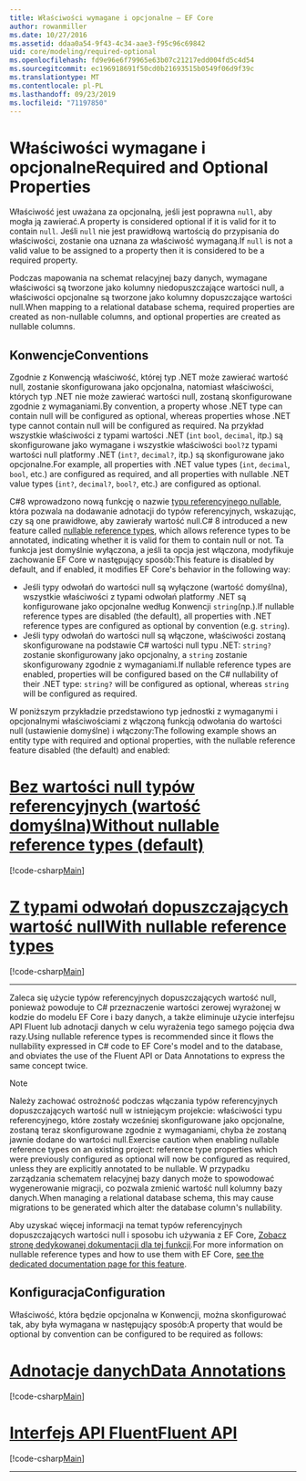 ```yaml
---
title: Właściwości wymagane i opcjonalne — EF Core
author: rowanmiller
ms.date: 10/27/2016
ms.assetid: ddaa0a54-9f43-4c34-aae3-f95c96c69842
uid: core/modeling/required-optional
ms.openlocfilehash: fd9e96e6f79965e63b07c21217edd004fd5c4d54
ms.sourcegitcommit: ec196918691f50cd0b21693515b0549f06d9f39c
ms.translationtype: MT
ms.contentlocale: pl-PL
ms.lasthandoff: 09/23/2019
ms.locfileid: "71197850"
---
```

# <a name="required-and-optional-properties"></a><span data-ttu-id="9fff6-102">Właściwości wymagane i opcjonalne</span><span class="sxs-lookup"><span data-stu-id="9fff6-102">Required and Optional Properties</span></span>

<span data-ttu-id="9fff6-103">Właściwość jest uważana za opcjonalną, jeśli jest poprawna `null`, aby mogła ją zawierać.</span><span class="sxs-lookup"><span data-stu-id="9fff6-103">A property is considered optional if it is valid for it to contain `null`.</span></span> <span data-ttu-id="9fff6-104">Jeśli `null` nie jest prawidłową wartością do przypisania do właściwości, zostanie ona uznana za właściwość wymaganą.</span><span class="sxs-lookup"><span data-stu-id="9fff6-104">If `null` is not a valid value to be assigned to a property then it is considered to be a required property.</span></span>

<span data-ttu-id="9fff6-105">Podczas mapowania na schemat relacyjnej bazy danych, wymagane właściwości są tworzone jako kolumny niedopuszczające wartości null, a właściwości opcjonalne są tworzone jako kolumny dopuszczające wartości null.</span><span class="sxs-lookup"><span data-stu-id="9fff6-105">When mapping to a relational database schema, required properties are created as non-nullable columns, and optional properties are created as nullable columns.</span></span>

## <a name="conventions"></a><span data-ttu-id="9fff6-106">Konwencje</span><span class="sxs-lookup"><span data-stu-id="9fff6-106">Conventions</span></span>

<span data-ttu-id="9fff6-107">Zgodnie z Konwencją właściwość, której typ .NET może zawierać wartość null, zostanie skonfigurowana jako opcjonalna, natomiast właściwości, których typ .NET nie może zawierać wartości null, zostaną skonfigurowane zgodnie z wymaganiami.</span><span class="sxs-lookup"><span data-stu-id="9fff6-107">By convention, a property whose .NET type can contain null will be configured as optional, whereas properties whose .NET type cannot contain null will be configured as required.</span></span> <span data-ttu-id="9fff6-108">Na przykład wszystkie właściwości z typami wartości .NET (`int` `bool`, `decimal`, itp.) są skonfigurowane jako wymagane i wszystkie właściwości `bool?`z typami wartości null platformy .NET (`int?`, `decimal?`, itp.) są skonfigurowane jako opcjonalne.</span><span class="sxs-lookup"><span data-stu-id="9fff6-108">For example, all properties with .NET value types (`int`, `decimal`, `bool`, etc.) are configured as required, and all properties with nullable .NET value types (`int?`, `decimal?`, `bool?`, etc.) are configured as optional.</span></span>

<span data-ttu-id="9fff6-109">C#8 wprowadzono nową funkcję o nazwie [typu referencyjnego nullable](/dotnet/csharp/tutorials/nullable-reference-types), która pozwala na dodawanie adnotacji do typów referencyjnych, wskazując, czy są one prawidłowe, aby zawierały wartość null.</span><span class="sxs-lookup"><span data-stu-id="9fff6-109">C# 8 introduced a new feature called [nullable reference types](/dotnet/csharp/tutorials/nullable-reference-types), which allows reference types to be annotated, indicating whether it is valid for them to contain null or not.</span></span> <span data-ttu-id="9fff6-110">Ta funkcja jest domyślnie wyłączona, a jeśli ta opcja jest włączona, modyfikuje zachowanie EF Core w następujący sposób:</span><span class="sxs-lookup"><span data-stu-id="9fff6-110">This feature is disabled by default, and if enabled, it modifies EF Core's behavior in the following way:</span></span>

* <span data-ttu-id="9fff6-111">Jeśli typy odwołań do wartości null są wyłączone (wartość domyślna), wszystkie właściwości z typami odwołań platformy .NET są konfigurowane jako opcjonalne według Konwencji `string`(np.).</span><span class="sxs-lookup"><span data-stu-id="9fff6-111">If nullable reference types are disabled (the default), all properties with .NET reference types are configured as optional by convention (e.g. `string`).</span></span>
* <span data-ttu-id="9fff6-112">Jeśli typy odwołań do wartości null są włączone, właściwości zostaną skonfigurowane na podstawie C# wartości null typu .NET: `string?` zostanie skonfigurowany jako opcjonalny, a `string` zostanie skonfigurowany zgodnie z wymaganiami.</span><span class="sxs-lookup"><span data-stu-id="9fff6-112">If nullable reference types are enabled, properties will be configured based on the C# nullability of their .NET type: `string?` will be configured as optional, whereas `string` will be configured as required.</span></span>

<span data-ttu-id="9fff6-113">W poniższym przykładzie przedstawiono typ jednostki z wymaganymi i opcjonalnymi właściwościami z włączoną funkcją odwołania do wartości null (ustawienie domyślne) i włączony:</span><span class="sxs-lookup"><span data-stu-id="9fff6-113">The following example shows an entity type with required and optional properties, with the nullable reference feature disabled (the default) and enabled:</span></span>

# <a name="without-nullable-reference-types-defaulttabwithout-nrt"></a>[<span data-ttu-id="9fff6-114">Bez wartości null typów referencyjnych (wartość domyślna)</span><span class="sxs-lookup"><span data-stu-id="9fff6-114">Without nullable reference types (default)</span></span>](#tab/without-nrt)

[!code-csharp[Main](../../../samples/core/Miscellaneous/NullableReferenceTypes/CustomerWithoutNullableReferenceTypes.cs?name=Customer&highlight=4-8)]

# <a name="with-nullable-reference-typestabwith-nrt"></a>[<span data-ttu-id="9fff6-115">Z typami odwołań dopuszczających wartość null</span><span class="sxs-lookup"><span data-stu-id="9fff6-115">With nullable reference types</span></span>](#tab/with-nrt)

[!code-csharp[Main](../../../samples/core/Miscellaneous/NullableReferenceTypes/Customer.cs?name=Customer&highlight=4-6)]

***

<span data-ttu-id="9fff6-116">Zaleca się użycie typów referencyjnych dopuszczających wartość null, ponieważ powoduje to C# przeznaczenie wartości zerowej wyrażonej w kodzie do modelu EF Core i bazy danych, a także eliminuje użycie interfejsu API Fluent lub adnotacji danych w celu wyrażenia tego samego pojęcia dwa razy.</span><span class="sxs-lookup"><span data-stu-id="9fff6-116">Using nullable reference types is recommended since it flows the nullability expressed in C# code to EF Core's model and to the database, and obviates the use of the Fluent API or Data Annotations to express the same concept twice.</span></span>

> [!NOTE]
> <span data-ttu-id="9fff6-117">Należy zachować ostrożność podczas włączania typów referencyjnych dopuszczających wartość null w istniejącym projekcie: właściwości typu referencyjnego, które zostały wcześniej skonfigurowane jako opcjonalne, zostaną teraz skonfigurowane zgodnie z wymaganiami, chyba że zostaną jawnie dodane do wartości null.</span><span class="sxs-lookup"><span data-stu-id="9fff6-117">Exercise caution when enabling nullable reference types on an existing project: reference type properties which were previously configured as optional will now be configured as required, unless they are explicitly annotated to be nullable.</span></span> <span data-ttu-id="9fff6-118">W przypadku zarządzania schematem relacyjnej bazy danych może to spowodować wygenerowanie migracji, co pozwala zmienić wartość null kolumny bazy danych.</span><span class="sxs-lookup"><span data-stu-id="9fff6-118">When managing a relational database schema, this may cause migrations to be generated which alter the database column's nullability.</span></span>

<span data-ttu-id="9fff6-119">Aby uzyskać więcej informacji na temat typów referencyjnych dopuszczających wartości null i sposobu ich używania z EF Core, [Zobacz stronę dedykowanej dokumentacji dla tej funkcji](xref:core/miscellaneous/nullable-reference-types).</span><span class="sxs-lookup"><span data-stu-id="9fff6-119">For more information on nullable reference types and how to use them with EF Core, [see the dedicated documentation page for this feature](xref:core/miscellaneous/nullable-reference-types).</span></span>

## <a name="configuration"></a><span data-ttu-id="9fff6-120">Konfiguracja</span><span class="sxs-lookup"><span data-stu-id="9fff6-120">Configuration</span></span>

<span data-ttu-id="9fff6-121">Właściwość, która będzie opcjonalna w Konwencji, można skonfigurować tak, aby była wymagana w następujący sposób:</span><span class="sxs-lookup"><span data-stu-id="9fff6-121">A property that would be optional by convention can be configured to be required as follows:</span></span>

# <a name="data-annotationstabdata-annotations"></a>[<span data-ttu-id="9fff6-122">Adnotacje danych</span><span class="sxs-lookup"><span data-stu-id="9fff6-122">Data Annotations</span></span>](#tab/data-annotations)

[!code-csharp[Main](../../../samples/core/Modeling/DataAnnotations/Required.cs?highlight=14)]

# <a name="fluent-apitabfluent-api"></a>[<span data-ttu-id="9fff6-123">Interfejs API Fluent</span><span class="sxs-lookup"><span data-stu-id="9fff6-123">Fluent API</span></span>](#tab/fluent-api) 

[!code-csharp[Main](../../../samples/core/Modeling/FluentAPI/Required.cs?highlight=11-13)]

***